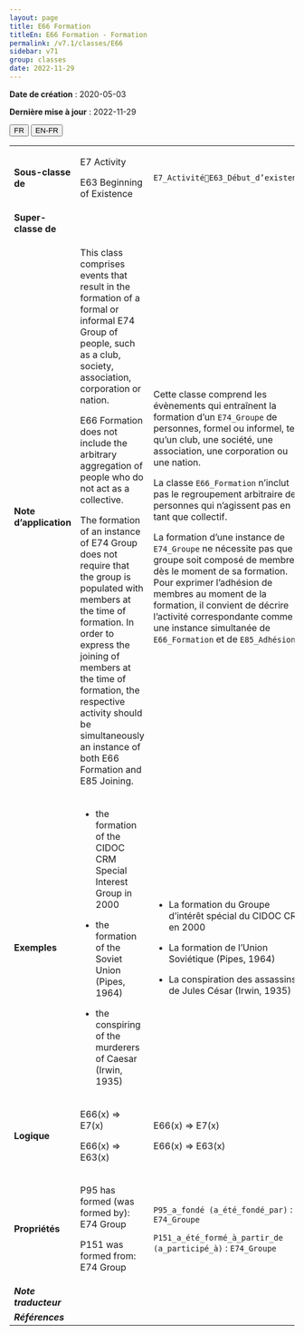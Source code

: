 ```yaml
---
layout: page
title: E66 Formation
titleEn: E66 Formation - Formation
permalink: /v7.1/classes/E66
sidebar: v71
group: classes
date: 2022-11-29
---
```


**Date de création** : 2020-05-03

**Dernière mise à jour** : 2022-11-29

<div class="lang-buttons">
  <button id="fr" class="activate">FR</button>
  <button id="en-fr">EN-FR</button>
</div>

<table>
				<tbody>
				<tr>
					<td><strong>Sous-classe de</strong></td>
					<td class="en"><p>E7 Activity </p>
							<p>E63 Beginning of Existence</p>
							</td>
						<td><p><code class="language-plaintext highlighter-rouge">E7_ActivitéE63_Début_d’existence</code></p>
							</td>
						</tr>
					<tr>
					<td><strong>Super-classe de</strong></td>
					<td class="en"><p></p>
							</td>
						<td><p></p>
							</td>
						</tr>
					<tr>
					<td><strong>Note d’application</strong></td>
					<td class="en"><p>This class comprises events that result in the formation of a formal or informal E74 Group of people, such as a club, society, association, corporation or nation. </p>
							<p>E66 Formation does not include the arbitrary aggregation of people who do not act as a collective.</p>
							<p>The formation of an instance of E74 Group does not require that the group is populated with members at the time of formation. In order to express the joining of members at the time of formation, the respective activity should be simultaneously an instance of both E66 Formation and E85 Joining.</p>
							</td>
						<td><p>Cette classe comprend les évènements qui entraînent la formation d’un <code class="language-plaintext highlighter-rouge">E74_Groupe</code> de personnes, formel ou informel, tel qu’un club, une société, une association, une corporation ou une nation.</p>
							<p></p>
							<p>La classe <code class="language-plaintext highlighter-rouge">E66_Formation</code> n’inclut pas le regroupement arbitraire de personnes qui n’agissent pas en tant que collectif.</p>
							<p></p>
							<p>La formation d’une instance de <code class="language-plaintext highlighter-rouge">E74_Groupe</code> ne nécessite pas que le groupe soit composé de membres dès le moment de sa formation. Pour exprimer l’adhésion de membres au moment de la formation, il convient de décrire l’activité correspondante comme une instance simultanée de <code class="language-plaintext highlighter-rouge">E66_Formation</code> et de <code class="language-plaintext highlighter-rouge">E85_Adhésion</code>.</p>
							</td>
						</tr>
					<tr>
					<td><strong>Exemples</strong></td>
					<td class="en"><ul><li><p>the formation of the CIDOC CRM Special Interest Group in 2000</p>
							</li>
									<li><p>the formation of the Soviet Union (Pipes, 1964)</p>
							</li>
										<li><p>the conspiring of the murderers of Caesar (Irwin, 1935)</p>
							</li></ul>
										</td>
						<td><ul><li><p>La formation du Groupe d’intérêt spécial du CIDOC CRM en 2000</p>
							</li>
									<li><p>La formation de l’Union Soviétique (Pipes, 1964)</p>
							</li>
										<li><p>La conspiration des assassins de Jules César (Irwin, 1935)</p>
							</li></ul>
										</td>
						</tr>
					<tr>
					<td><strong>Logique</strong></td>
					<td class="en"><p>E66(x) ⇒ E7(x)</p>
							<p>E66(x) ⇒ E63(x) </p>
							</td>
						<td><p>E66(x) ⇒ E7(x)</p>
							<p>E66(x) ⇒ E63(x) </p>
							</td>
						</tr>
					<tr>
					<td><strong>Propriétés</strong></td>
					<td class="en"><p>P95 has formed (was formed by): E74 Group</p>
							<p>P151 was formed from: E74 Group</p>
							</td>
						<td><p><code class="language-plaintext highlighter-rouge">P95_a_fondé (a_été_fondé_par)</code> : <code class="language-plaintext highlighter-rouge">E74_Groupe</code> </p>
							<p><code class="language-plaintext highlighter-rouge">P151_a_été_formé_à_partir_de (a_participé_à)</code> :  <code class="language-plaintext highlighter-rouge">E74_Groupe</code></p>
							</td>
						</tr>
					<tr>
					<td><strong><em>Note traducteur</em></strong></td>
					<td colspan="2"><p></p>
							</td>
						</tr>
					<tr>
					<td><strong><em>Références</em></strong></td>
					<td colspan="2"><p><em></em></p>
							</td>
						</tr>
					</tbody>
				</table>
				
